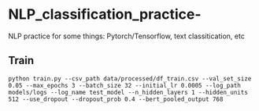# NLP_classification_practice-
NLP practice for some things: Pytorch/Tensorflow, text classitication, etc

## Train 
~~~
python train.py --csv_path data/processed/df_train.csv --val_set_size 0.05 --max_epochs 3 --batch_size 32 --initial_lr 0.0005 --log_path models/logs --log_name test_model --n_hidden_layers 1 --hidden_units 512 --use_dropout --dropout_prob 0.4 --bert_pooled_output 768
~~~